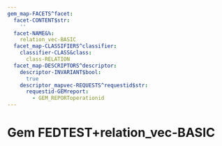 ```yaml
---
gem_map-FACETS^facet:
  facet-CONTENT$str:
    ''
  facet-NAME&%:
    relation_vec-BASIC
  facet_map-CLASSIFIERS^classifier:
    classifier-CLASS&class:
      class-RELATION
  facet_map-DESCRIPTORS^descriptor:
    descriptor-INVARIANT$bool:
      true
    descriptor_mapvec-REQUESTS^requestid$str:
      requestid-GEMreport:
        - GEM_REPORToperationid
---
```

# Gem FEDTEST+relation_vec-BASIC

